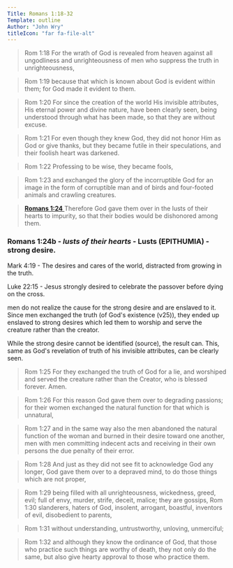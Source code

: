 ```yaml
---
Title: Romans 1:18-32
Template: outline
Author: "John Wry"
titleIcon: "far fa-file-alt"
---
```

>Rom 1:18  For the wrath of God is revealed from heaven against all ungodliness and unrighteousness of men who suppress the truth in unrighteousness,

>Rom 1:19  because that which is known about God is evident within them; for God made it evident to them.

>Rom 1:20  For since the creation of the world His invisible attributes, His eternal power and divine nature, have been clearly seen, being understood through what has been made, so that they are without excuse.

>Rom 1:21  For even though they knew God, they did not honor Him as God or give thanks, but they became futile in their speculations, and their foolish heart was darkened.

>Rom 1:22  Professing to be wise, they became fools,

>Rom 1:23  and exchanged the glory of the incorruptible God for an image in the form of corruptible man and of birds and four-footed animals and crawling creatures.

> [**Romans 1:24** ](verseid:45.1.24) Therefore God gave them over in the lusts of their hearts to impurity, so that their bodies would be dishonored among them.

### Romans 1:24b - *lusts of their hearts* - Lusts (EPITHUMIA) - strong desire. 

Mark 4:19 - The desires and cares of the world, distracted from growing in the truth.

Luke 22:15 - Jesus strongly desired to celebrate the passover before dying on the cross. 

men do not realize the cause for the strong desire and are enslaved to it. Since men exchanged the truth (of God's existence (v25)), they ended up enslaved to strong desires which led them to worship and serve the creature rather than the creator. 	

While the strong desire cannot be identified (source), the result can. This, same as God's revelation of truth of his invisible attributes, can be clearly seen. 

>Rom 1:25  For they exchanged the truth of God for a lie, and worshiped and served the creature rather than the Creator, who is blessed forever. Amen.

>Rom 1:26  For this reason God gave them over to degrading passions; for their women exchanged the natural function for that which is unnatural,

>Rom 1:27  and in the same way also the men abandoned the natural function of the woman and burned in their desire toward one another, men with men committing indecent acts and receiving in their own persons the due penalty of their error.

>Rom 1:28  And just as they did not see fit to acknowledge God any longer, God gave them over to a depraved mind, to do those things which are not proper,

>Rom 1:29  being filled with all unrighteousness, wickedness, greed, evil; full of envy, murder, strife, deceit, malice; they are gossips,
>Rom 1:30  slanderers, haters of God, insolent, arrogant, boastful, inventors of evil, disobedient to parents,

>Rom 1:31  without understanding, untrustworthy, unloving, unmerciful;

>Rom 1:32  and although they know the ordinance of God, that those who practice such things are worthy of death, they not only do the same, but also give hearty approval to those who practice them.